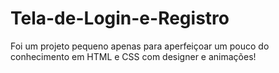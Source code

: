 # Tela-de-Login-e-Registro
Foi um projeto pequeno apenas para aperfeiçoar um pouco do conhecimento em HTML e CSS com designer e animações!
